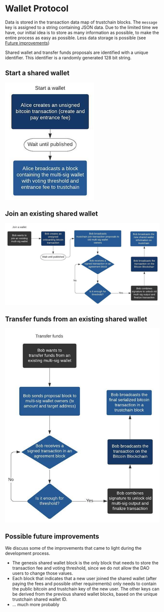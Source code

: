# Wallet Protocol

Data is stored in the transaction data map of trustchain blocks. The `message` key is assigned to a string containing JSON data. Due to the limited time we have, our initial idea is to store as many information as possible, to make the entire process as easy as possible. Less data storage is possible (see [Future improvements](#Possible-future-improvements))

Shared wallet and transfer funds proposals are identified with a unique identifier. This identifier is a randomly generated 128 bit string.

## Start a shared wallet

![](images/start-wallet.png)

## Join an existing shared wallet

![](images/join-wallet.png)

## Transfer funds from an existing shared wallet

![](images/transfer-funds.png)

## Possible future improvements

We discuss some of the improvements that came to light during the development process.

- The genesis shared wallet block is the only block that needs to store the transaction fee and voting threshold, since we do not allow the DAO users to change those values.
- Each block that indicates that a new user joined the shared wallet (after paying the fees and possible other requirements) only needs to contain the public bitcoin and trustchain key of the new user. The other keys can be derived from the previous shared wallet blocks, based on the unique trustchain shared wallet ID.
- ... much more probably
